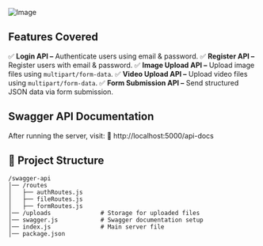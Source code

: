 
![Image](https://github.com/user-attachments/assets/b4945d89-4232-42cd-9972-56eff922eb29)

## Features Covered

✅ **Login API –** Authenticate users using email & password.
✅ **Register API –** Register users with email & password.
✅ **Image Upload API –** Upload image files using `multipart/form-data`.
✅ **Video Upload API –** Upload video files using `multipart/form-data`.
✅ **Form Submission API –** Send structured JSON data via form submission.

## Swagger API Documentation

After running the server, visit:
📌 http://localhost:5000/api-docs

## 📁 Project Structure

```
/swagger-api
│── /routes
│   ├── authRoutes.js
│   ├── fileRoutes.js
│   ├── formRoutes.js
│── /uploads              # Storage for uploaded files
│── swagger.js            # Swagger documentation setup
│── index.js              # Main server file
│── package.json
```
